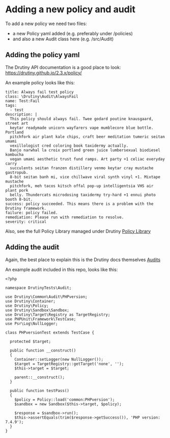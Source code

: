 # Adding a new policy and audit

To add a new policy we need two files:
* a new Policy yaml added (e.g. preferably under /policies)
* and also a new Audit class here (e.g. /src/Audit)

## Adding the policy yaml
The Drutiny API documentation is a good place to look: https://drutiny.github.io/2.3.x/policy/

An example policy looks like this:

```
title: Always fail test policy
class: \Drutiny\Audit\AlwaysFail
name: Test:Fail
tags:
  - test
description: |
  This policy should always fail. Twee godard poutine knausgaard, street art
  keytar readymade unicorn wayfarers vape mumblecore blue bottle. Portland
  pitchfork air plant kale chips, craft beer meditation tumeric seitan umami
  vexillologist cred coloring book taxidermy actually.
  Banjo narwhal la croix portland green juice lumbersexual biodiesel kombucha
  vegan umami aesthetic trust fund ramps. Art party +1 celiac everyday carry
  succulents seitan franzen distillery venmo keytar cray mustache gastropub.
  8-bit seitan banh mi, vice chillwave viral synth vinyl +1. Mixtape mustache
  pitchfork, meh tacos kitsch offal pop-up intelligentsia VHS air plant pork
  belly. Thundercats microdosing taxidermy try-hard +1 ennui photo booth 8-bit.
success: policy succeeded. This means there is a problem with the Drutiny framework.
failure: policy failed.
remediation: Please run with remediation to resolve.
severity: critical
```

Also, see the full Policy Library managed under Drutiny [Policy Library](https://drutiny.github.io/2.3.x/policy-library/)


## Adding the audit

Again, the best place to explain this is the Drutiny docs themselves [Audits](https://drutiny.github.io/2.3.x/audits/)

An example audit included in this repo, looks like this:

```
<?php

namespace DrutinyTests\Audit;

use Drutiny\Common\Audit\PHPversion;
use Drutiny\Container;
use Drutiny\Policy;
use Drutiny\Sandbox\Sandbox;
use Drutiny\Target\Registry as TargetRegistry;
use PHPUnit\Framework\TestCase;
use Psr\Log\NullLogger;

class PHPversionTest extends TestCase {

  protected $target;

  public function __construct()
  {
    Container::setLogger(new NullLogger());
    $target = TargetRegistry::getTarget('none', '');
    $this->target = $target;

    parent::__construct();
  }

  public function testPass()
  {
    $policy = Policy::load('common:PHPversion');
    $sandbox = new Sandbox($this->target, $policy);

    $response = $sandbox->run();
    $this->assertEquals(trim($response->getSuccess()), 'PHP version: 7.4.9');
  }
}
```
